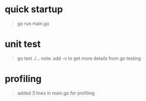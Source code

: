 # quick startup
> go run main.go

# unit test
> go test ./...
> note: add -v to get more details from go testing

# profiling
> added 3 lines in main.go for profiling